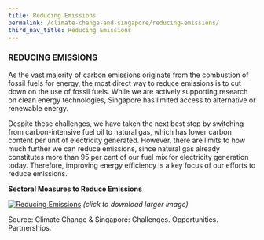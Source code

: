 ```yaml
---
title: Reducing Emissions
permalink: /climate-change-and-singapore/reducing-emissions/
third_nav_title: Reducing Emissions
---
```


### REDUCING EMISSIONS

As the vast majority of carbon emissions originate from the combustion of fossil fuels for energy, the most direct way to reduce emissions is to cut down on the use of fossil fuels. While we are actively supporting research on clean energy technologies, Singapore has limited access to alternative or renewable energy.

Despite these challenges, we have taken the next best step by switching from carbon-intensive fuel oil to natural gas, which has lower carbon content per unit of electricity generated. However, there are limits to how much further we can reduce emissions, since natural gas already constitutes more than 95 per cent of our fuel mix for electricity generation today. Therefore, improving energy efficiency is a key focus of our efforts to reduce emissions.

**Sectoral Measures to Reduce Emissions**

<a href="https://www.nccs.gov.sg/images/default-source/default-album/sectoral-measures-to-reduce-emissions.gif" target="_blank"> ![Reducing Emissions](https://www.nccs.gov.sg/images/default-source/default-album/sectoral-measures-to-reduce-emissions.gif "Reducing Emissions")</a>
*(click to download larger image)*

Source: Climate Change & Singapore: Challenges. Opportunities. Partnerships.
